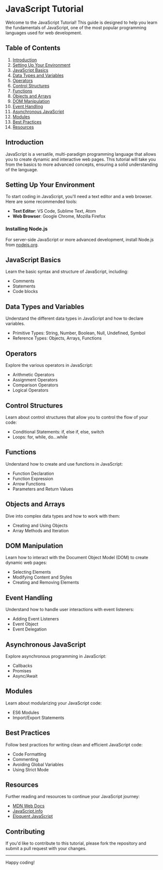 # JavaScript Tutorial

Welcome to the JavaScript Tutorial! This guide is designed to help you learn the fundamentals of JavaScript, one of the most popular programming languages used for web development.

## Table of Contents

1. [Introduction](#introduction)
2. [Setting Up Your Environment](#setting-up-your-environment)
3. [JavaScript Basics](#javascript-basics)
4. [Data Types and Variables](#data-types-and-variables)
5. [Operators](#operators)
6. [Control Structures](#control-structures)
7. [Functions](#functions)
8. [Objects and Arrays](#objects-and-arrays)
9. [DOM Manipulation](#dom-manipulation)
10. [Event Handling](#event-handling)
11. [Asynchronous JavaScript](#asynchronous-javascript)
12. [Modules](#modules)
13. [Best Practices](#best-practices)
14. [Resources](#resources)

## Introduction

JavaScript is a versatile, multi-paradigm programming language that allows you to create dynamic and interactive web pages. This tutorial will take you from the basics to more advanced concepts, ensuring a solid understanding of the language.

## Setting Up Your Environment

To start coding in JavaScript, you'll need a text editor and a web browser. Here are some recommended tools:

- **Text Editor**: VS Code, Sublime Text, Atom
- **Web Browser**: Google Chrome, Mozilla Firefox

### Installing Node.js

For server-side JavaScript or more advanced development, install Node.js from [nodejs.org](https://nodejs.org).

## JavaScript Basics

Learn the basic syntax and structure of JavaScript, including:

- Comments
- Statements
- Code blocks

## Data Types and Variables

Understand the different data types in JavaScript and how to declare variables.

- Primitive Types: String, Number, Boolean, Null, Undefined, Symbol
- Reference Types: Objects, Arrays, Functions

## Operators

Explore the various operators in JavaScript:

- Arithmetic Operators
- Assignment Operators
- Comparison Operators
- Logical Operators

## Control Structures

Learn about control structures that allow you to control the flow of your code:

- Conditional Statements: if, else if, else, switch
- Loops: for, while, do...while

## Functions

Understand how to create and use functions in JavaScript:

- Function Declaration
- Function Expression
- Arrow Functions
- Parameters and Return Values

## Objects and Arrays

Dive into complex data types and how to work with them:

- Creating and Using Objects
- Array Methods and Iteration

## DOM Manipulation

Learn how to interact with the Document Object Model (DOM) to create dynamic web pages:

- Selecting Elements
- Modifying Content and Styles
- Creating and Removing Elements

## Event Handling

Understand how to handle user interactions with event listeners:

- Adding Event Listeners
- Event Object
- Event Delegation

## Asynchronous JavaScript

Explore asynchronous programming in JavaScript:

- Callbacks
- Promises
- Async/Await

## Modules

Learn about modularizing your JavaScript code:

- ES6 Modules
- Import/Export Statements

## Best Practices

Follow best practices for writing clean and efficient JavaScript code:

- Code Formatting
- Commenting
- Avoiding Global Variables
- Using Strict Mode

## Resources

Further reading and resources to continue your JavaScript journey:

- [MDN Web Docs](https://developer.mozilla.org/en-US/docs/Web/JavaScript)
- [JavaScript.info](https://javascript.info/)
- [Eloquent JavaScript](https://eloquentjavascript.net/)

## Contributing

If you'd like to contribute to this tutorial, please fork the repository and submit a pull request with your changes.

---

Happy coding!
